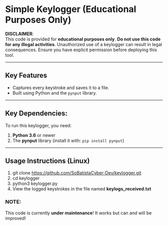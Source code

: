 # Simple Keylogger (Educational Purposes Only)
**DISCLAIMER**:  
This code is provided for **educational purposes only**. **Do not use this code for any illegal activities**. Unauthorized use of a keylogger can result in legal consequences. Ensure you have explicit permission before deploying this tool.

---

## Key Features
- Captures every keystroke and saves it to a file.
- Built using Python and the `pynput` library.

---

## Key Dependencies:
To run this keylogger, you need:
1. **Python 3.6** or newer
2. The **pynput** library (install it with: `pip install pynput`)

---

## Usage Instructions (Linux)
1. git clone https://github.com/SoBatistaCyber-Dev/keylogger.git
2. cd keylogger
3. python3 keylogger.py
4. View the logged keystrokes in the file named **keylogs_received.txt**

### NOTE: 
This code is currently **under maintenance**! It works but can and will be improved!
